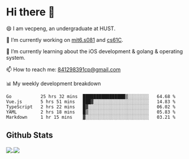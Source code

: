 
# Hi there 👋
😄 I am vecpeng, an undergraduate at HUST.

🔭 I’m currently working on [mit6.s081](https://pdos.csail.mit.edu/6.S081/2020/) and [cs61C](https://inst.eecs.berkeley.edu/~cs61c/fa21/).

🌱 I’m currently learning about the iOS development & golang & operating system.

📫 How to reach me: 841298391cp@gmail.com

📊 My weekly development breakdown
<!--START_SECTION:waka-->
```text
Go           25 hrs 32 mins  ████████████████▒░░░░░░░░   64.68 % 
Vue.js       5 hrs 51 mins   ███▓░░░░░░░░░░░░░░░░░░░░░   14.83 % 
TypeScript   2 hrs 22 mins   █▓░░░░░░░░░░░░░░░░░░░░░░░   06.02 % 
YAML         2 hrs 18 mins   █▒░░░░░░░░░░░░░░░░░░░░░░░   05.83 % 
Markdown     1 hr 15 mins    ▓░░░░░░░░░░░░░░░░░░░░░░░░   03.21 % 
```
<!--END_SECTION:waka-->

## Github Stats
<a href="https://github.com/anuraghazra/github-readme-stats">
  <img align="center" src="https://github-readme-stats.vercel.app/api?username=vecpeng&count_private=true&hide=stars" />
</a>
<a href="https://github.com/anuraghazra/convoychat">
  <img align="center" src="https://github-readme-stats.vercel.app/api/top-langs/?username=vecpeng&layout=compact" />
</a>
